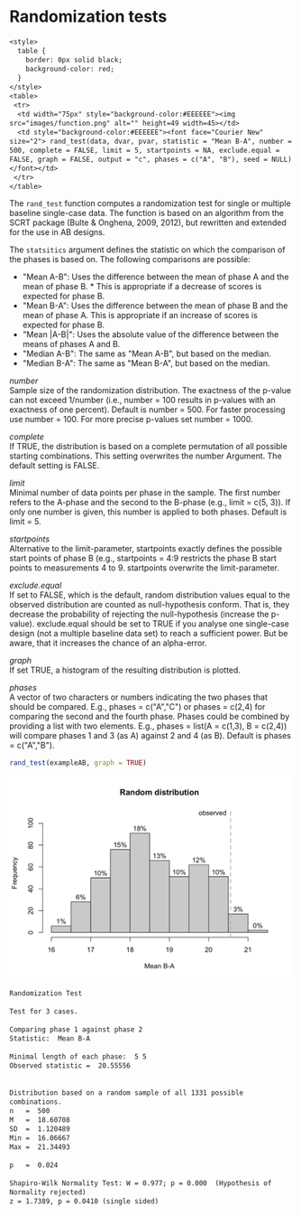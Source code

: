 # Randomization tests


```{=html}
<style>
  table {
    border: 0px solid black;
    background-color: red;
  }
</style>
<table>
 <tr>
  <td width="75px" style="background-color:#EEEEEE"><img src="images/function.png" alt="" height=49 width=45></td> 
  <td style="background-color:#EEEEEE"><font face="Courier New" size="2"> rand_test(data, dvar, pvar, statistic = "Mean B-A", number = 500, complete = FALSE, limit = 5, startpoints = NA, exclude.equal = FALSE, graph = FALSE, output = "c", phases = c("A", "B"), seed = NULL) </font></td>
 </tr>
</table>  
``` 

The `rand_test` function computes a randomization test for single or multiple baseline single-case data. The function is based on an algorithm from the SCRT package (Bulte & Onghena, 2009, 2012), but rewritten and extended for the use in AB designs.

The `statsitics` argument defines the statistic on which the comparison of the phases is based on. The following comparisons are possible:

- "Mean A-B": Uses the difference between the mean of phase A and the mean of phase B. * This is appropriate if a decrease of scores is expected for phase B.
- "Mean B-A": Uses the difference between the mean of phase B and the mean of phase A. This is appropriate if an increase of scores is expected for phase B.
- "Mean |A-B|": Uses the absolute value of the difference between the means of phases A and B.
- "Median A-B": The same as "Mean A-B", but based on the median.
- "Median B-A": The same as "Mean B-A", but based on the median.

*number*  	
Sample size of the randomization distribution. The exactness of the p-value can not exceed 1/number (i.e., number = 100 results in p-values with an exactness of one percent). Default is number = 500. For faster processing use number = 100. For more precise p-values set number = 1000.  

*complete*  	
If TRUE, the distribution is based on a complete permutation of all possible starting combinations. This setting overwrites the number Argument. The default setting is FALSE.

*limit*	 
Minimal number of data points per phase in the sample. The first number refers to the A-phase and the second to the B-phase (e.g., limit = c(5, 3)). If only one number is given, this number is applied to both phases. Default is limit = 5.

*startpoints*  	
Alternative to the limit-parameter, startpoints exactly defines the possible start points of phase B (e.g., startpoints = 4:9 restricts the phase B start points to measurements 4 to 9. startpoints overwrite the limit-parameter.

*exclude.equal*  	
If set to FALSE, which is the default, random distribution values equal to the observed distribution are counted as null-hypothesis conform. That is, they decrease the probability of rejecting the null-hypothesis (increase the p-value). exclude.equal should be set to TRUE if you analyse one single-case design (not a multiple baseline data set) to reach a sufficient power. But be aware, that it increases the chance of an alpha-error.

*graph*  	
If set TRUE, a histogram of the resulting distribution is plotted.

*phases*  	
A vector of two characters or numbers indicating the two phases that should be compared. E.g., phases = c("A","C") or phases = c(2,4) for comparing the second and the fourth phase. Phases could be combined by providing a list with two elements. E.g., phases = list(A = c(1,3), B = c(2,4)) will compare phases 1 and 3 (as A) against 2 and 4 (as B). Default is phases = c("A","B").


```r
rand_test(exampleAB, graph = TRUE)
```

<img src="ch_randomization_test_files/figure-html/rand-1.png" width="672" />

```
Randomization Test

Test for 3 cases.

Comparing phase 1 against phase 2 
Statistic:  Mean B-A 

Minimal length of each phase:  5 5 
Observed statistic =  20.55556 


Distribution based on a random sample of all 1331 possible combinations.
n   =  500 
M   =  18.60708 
SD  =  1.120489 
Min =  16.06667 
Max =  21.34493 

p   =  0.024 

Shapiro-Wilk Normality Test: W = 0.977; p = 0.000  (Hypothesis of Normality rejected)
z = 1.7389, p = 0.0410 (single sided)
```
